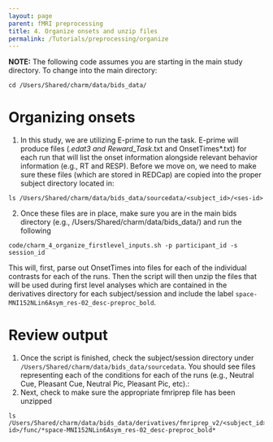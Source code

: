 ```yaml
---
layout: page
parent: fMRI preprocessing
title: 4. Organize onsets and unzip files
permalink: /Tutorials/preprocessing/organize
---
```


**NOTE:** The following code assumes you are starting in the main study directory. To change into the main directory:
```
cd /Users/Shared/charm/data/bids_data/
```

# Organizing onsets
1. In this study, we are utilizing E-prime to run the task. E-prime will produce files (*.edat3 and Reward_Task*.txt and OnsetTimes*.txt) for each run that will list the onset information alongside relevant behavior information (e.g., RT and RESP).  Before we move on, we need to make sure these files (which are stored in REDCap) are copied into the proper subject directory located in:
```
ls /Users/Shared/charm/data/bids_data/sourcedata/<subject_id>/<ses-id>
```
2. Once these files are in place, make sure you are in the main bids directory (e.g., /Users/Shared/charm/data/bids_data/) and run the following
```
code/charm_4_organize_firstlevel_inputs.sh -p participant_id -s session_id
```
This will, first, parse out OnsetTimes into files for each of the individual contrasts for each of the runs. Then the script will then unzip the files that will be used during first level analyses which are contained in the derivatives directory for each subject/session and include the label `space-MNI152NLin6Asym_res-02_desc-preproc_bold`.

# Review output
1. Once the script is finished, check the subject/session directory under `/Users/Shared/charm/data/bids_data/sourcedata`.  You should see files representing each of the conditions for each of the runs (e.g., Neutral Cue, Pleasant Cue, Neutral Pic, Pleasant Pic, etc).:
2. Next, check to make sure the appropriate fmriprep file has been unzipped
```
ls /Users/Shared/charm/data/bids_data/derivatives/fmriprep_v2/<subject_id>/<ses-id>/func/*space-MNI152NLin6Asym_res-02_desc-preproc_bold*
```
